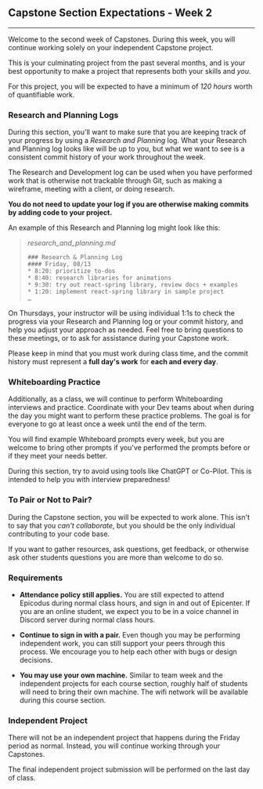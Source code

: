 ## Capstone Section Expectations - Week 2
---
Welcome to the second week of Capstones. During this week, you will continue working solely on your independent Capstone project. 

This is your culminating project from the past several months, and is your best opportunity to make a project that represents both your skills and *you*. 

For this project, you will be expected to have a minimum of *120 hours* worth of quantifiable work.


### Research and Planning Logs


During this section, you'll want to make sure that you are keeping track of your progress by using a *Research and Planning* log. What your Research and Planning log looks like will be up to you, but what we want to see is a consistent commit history of your work throughout the week.

The Research and Development log can be used when you have performed work that is otherwise not trackable through Git, such as making a wireframe, meeting with a client, or doing research.

**You do not need to update your log if you are otherwise making commits by adding code to your project.**


An example of this Research and Planning log might look like this:


>*research_and_planning.md*
>
>```
>### Research & Planning Log
>#### Friday, 08/13
>* 8:20: prioritize to-dos
>* 8:40: research libraries for animations
>* 9:30: try out react-spring library, review docs + examples
>* 1:20: implement react-spring library in sample project
>…
>```


On Thursdays, your instructor will be using individual 1:1s to check the progress via your Research and Planning log or your commit history, and help you adjust your approach as needed. Feel free to bring questions to these meetings, or to ask for assistance during your Capstone work.
 
Please keep in mind that you must work during class time, and the commit history must represent a **full day's work** for **each and every day**.


### Whiteboarding Practice


Additionally, as a class, we will continue to perform Whiteboarding interviews and practice. Coordinate with your Dev teams about when during the day you might want to perform these practice problems. The goal is for everyone to go at least once a week until the end of the term.


You will find example Whiteboard prompts every week, but you are welcome to bring other prompts if you've performed the prompts before or if they meet your needs better.


During this section, try to avoid using tools like ChatGPT or Co-Pilot. This is intended to help you with interview preparedness!


### To Pair or Not to Pair?


During the Capstone section, you will be expected to work alone. This isn't to say that you *can't collaborate*, but you should be the only individual contributing to your code base.

If you want to gather resources, ask questions, get feedback, or otherwise ask other students questions you are more than welcome to do so.


### Requirements


* **Attendance policy still applies.** You are still expected to attend Epicodus during normal class hours, and sign in and out of Epicenter. If you are an online student, we expect you to be in a voice channel in Discord server during normal class hours.


* **Continue to sign in with a pair.** Even though you may be performing independent work, you can still support your peers through this process. We encourage you to help each other with bugs or design decisions.


* **You may use your own machine.** Similar to team week and the independent projects for each course section, roughly half of  students will need to bring their own machine. The wifi network will be available during this course section.


### Independent Project


There will not be an independent project that happens during the Friday period as normal. Instead, you will continue working through your Capstones.

The final independent project submission will be performed on the last day of class.

